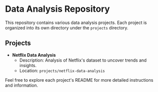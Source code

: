 # Data Analysis Repository

This repository contains various data analysis projects. Each project is organized into its own directory under the `projects` directory.

## Projects

- **Netflix Data Analysis**
  - Description: Analysis of Netflix's dataset to uncover trends and insights.
  - Location: `projects/netflix-data-analysis`

Feel free to explore each project's README for more detailed instructions and information.
